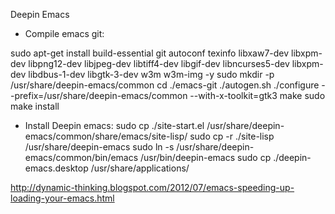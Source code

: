 Deepin Emacs

* Compile emacs git:

sudo apt-get install build-essential git autoconf texinfo libxaw7-dev libxpm-dev libpng12-dev libjpeg-dev libtiff4-dev libgif-dev libncurses5-dev libxpm-dev libdbus-1-dev libgtk-3-dev w3m w3m-img -y
sudo mkdir -p /usr/share/deepin-emacs/common
cd ./emacs-git
./autogen.sh
./configure --prefix=/usr/share/deepin-emacs/common --with-x-toolkit=gtk3
make
sudo make install

* Install Deepin emacs:
sudo cp ./site-start.el /usr/share/deepin-emacs/common/share/emacs/site-lisp/
sudo cp -r ./site-lisp /usr/share/deepin-emacs
sudo ln -s /usr/share/deepin-emacs/common/bin/emacs /usr/bin/deepin-emacs
sudo cp ./deepin-emacs.desktop /usr/share/applications/

http://dynamic-thinking.blogspot.com/2012/07/emacs-speeding-up-loading-your-emacs.html
